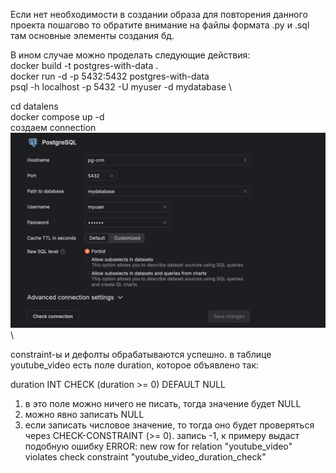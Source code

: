 Если нет необходимости в создании образа для повторения данного проекта пошагово то обратите внимание на файлы формата .py и .sql там основные элементы создания бд.

В ином случае можно проделать следующие действия: \
docker build -t postgres-with-data . \
docker run -d -p 5432:5432 postgres-with-data \
psql -h localhost -p 5432 -U myuser -d mydatabase \

cd datalens \
docker compose up -d \
создаем connection \
![alt text](image.png) \

constraint-ы и дефолты обрабатываются успешно. в таблице youtube_video есть поле duration, которое объявлено так: 

duration INT CHECK (duration >= 0) DEFAULT NULL

1. в это поле можно ничего не писать, тогда значение будет NULL
2. можно явно записать NULL
3. если записать числовое значение, то тогда оно будет проверяться через CHECK-CONSTRAINT (>= 0). запись -1, к примеру выдаст подобную ошибку
   ERROR: new row for relation "youtube_video" violates check constraint "youtube_video_duration_check"
